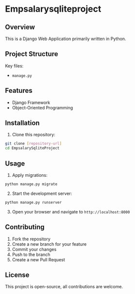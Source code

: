 # Empsalarysqliteproject

## Overview
This is a Django Web Application primarily written in Python.

## Project Structure
Key files:
- `manage.py`

## Features
- Django Framework
- Object-Oriented Programming

## Installation

1. Clone this repository:
 ```bash
 git clone [repository-url]
 cd EmpsalarySqliteProject
 ```

## Usage

1. Apply migrations:
 ```bash
 python manage.py migrate
 ```

2. Start the development server:
 ```bash
 python manage.py runserver
 ```

3. Open your browser and navigate to `http://localhost:8000`

## Contributing

1. Fork the repository
2. Create a new branch for your feature
3. Commit your changes
4. Push to the branch
5. Create a new Pull Request

## License

This project is open-source, all contributions are welcome.